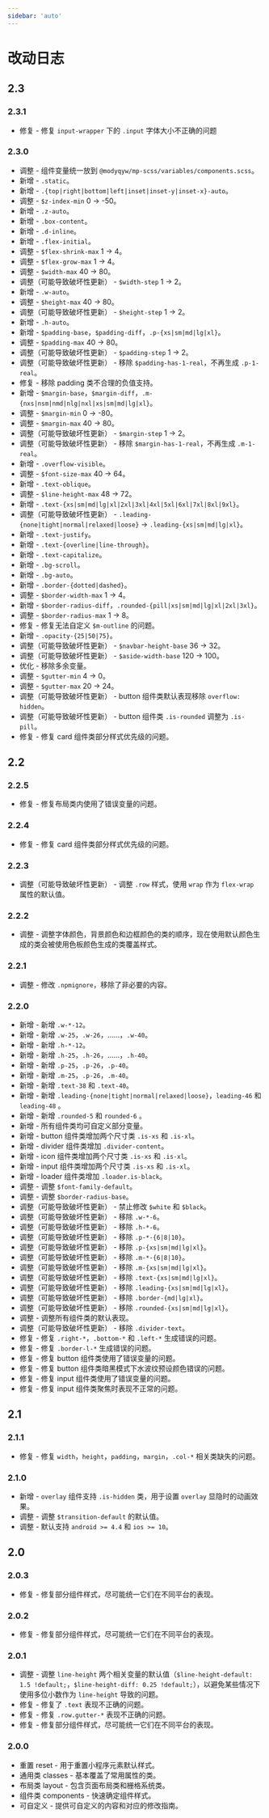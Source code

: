 ```yaml
---
sidebar: 'auto'
---
```


# 改动日志

## 2.3

### 2.3.1

- 修复 - 修复 `input-wrapper` 下的 `.input` 字体大小不正确的问题

### 2.3.0

- 调整 - 组件变量统一放到 `@modyqyw/mp-scss/variables/components.scss`。
- 新增 - `.static`。
- 新增 - `.{top|right|bottom|left|inset|inset-y|inset-x}-auto`。
- 调整 - `$z-index-min` 0 -> -50。
- 新增 - `.z-auto`。
- 新增 - `.box-content`。
- 新增 - `.d-inline`。
- 新增 - `.flex-initial`。
- 调整 - `$flex-shrink-max` 1 -> 4。
- 调整 - `$flex-grow-max` 1 -> 4。
- 调整 - `$width-max` 40 -> 80。
- 调整（可能导致破坏性更新） - `$width-step` 1 -> 2。
- 新增 - `.w-auto`。
- 调整 - `$height-max` 40 -> 80。
- 调整（可能导致破坏性更新） - `$height-step` 1 -> 2。
- 新增 - `.h-auto`。
- 新增 - `$padding-base`，`$padding-diff`，`.p-{xs|sm|md|lg|xl}`。
- 调整 - `$padding-max` 40 -> 80。
- 调整（可能导致破坏性更新） - `$padding-step` 1 -> 2。
- 调整（可能导致破坏性更新） - 移除 `$padding-has-1-real`，不再生成 `.p-1-real`。
- 修复 - 移除 padding 类不合理的负值支持。
- 新增 - `$margin-base`，`$margin-diff`，`.m-{nxs|nsm|nmd|nlg|nxl|xs|sm|md|lg|xl}`。
- 调整 - `$margin-min` 0 -> -80。
- 调整 - `$margin-max` 40 -> 80。
- 调整（可能导致破坏性更新） - `$margin-step` 1 -> 2。
- 调整（可能导致破坏性更新） - 移除 `$margin-has-1-real`，不再生成 `.m-1-real`。
- 新增 - `.overflow-visible`。
- 调整 - `$font-size-max` 40 -> 64。
- 新增 - `.text-oblique`。
- 调整 - `$line-height-max` 48 -> 72。
- 新增 - `.text-{xs|sm|md|lg|xl|2xl|3xl|4xl|5xl|6xl|7xl|8xl|9xl}`。
- 调整（可能导致破坏性更新） - `.leading-{none|tight|normal|relaxed|loose}` -> `.leading-{xs|sm|md|lg|xl}`。
- 新增 - `.text-justify`。
- 新增 - `.text-{overline|line-through}`。
- 新增 - `.text-capitalize`。
- 新增 - `.bg-scroll`。
- 新增 - `.bg-auto`。
- 新增 - `.border-{dotted|dashed}`。
- 调整 - `$border-width-max` 1 -> 4。
- 新增 - `$border-radius-diff`，`.rounded-{pill|xs|sm|md|lg|xl|2xl|3xl}`。
- 调整 - `$border-radius-max` 1 -> 8。
- 修复 - 修复无法自定义 `$m-outline` 的问题。
- 新增 - `.opacity-{25|50|75}`。
- 调整（可能导致破坏性更新） - `$navbar-height-base` 36 -> 32。
- 调整（可能导致破坏性更新） - `$aside-width-base` 120 -> 100。
- 优化 - 移除多余变量。
- 调整 - `$gutter-min` 4 -> 0。
- 调整 - `$gutter-max` 20 -> 24。
- 调整（可能导致破坏性更新） - button 组件类默认表现移除 `overflow: hidden`。
- 调整（可能导致破坏性更新） - button 组件类 `.is-rounded` 调整为 `.is-pill`。
- 修复 - 修复 card 组件类部分样式优先级的问题。

## 2.2

### 2.2.5

- 修复 - 修复布局类内使用了错误变量的问题。

### 2.2.4

- 修复 - 修复 card 组件类部分样式优先级的问题。

### 2.2.3

- 调整（可能导致破坏性更新） - 调整 `.row` 样式，使用 `wrap` 作为 `flex-wrap` 属性的默认值。

### 2.2.2

- 调整 - 调整字体颜色，背景颜色和边框颜色的类的顺序，现在使用默认颜色生成的类会被使用色板颜色生成的类覆盖样式。

### 2.2.1

- 调整 - 修改 `.npmignore`，移除了非必要的内容。

### 2.2.0

- 新增 - 新增 `.w-*-12`。
- 新增 - 新增 `.w-25`，`.w-26`，……，`.w-40`。
- 新增 - 新增 `.h-*-12`。
- 新增 - 新增 `.h-25`，`.h-26`，……，`.h-40`。
- 新增 - 新增 `.p-25`，`.p-26`，`.p-40`。
- 新增 - 新增 `.m-25`，`.p-26`，`.m-40`。
- 新增 - 新增 `.text-38` 和 `.text-40`。
- 新增 - 新增 `.leading-{none|tight|normal|relaxed|loose}`，`leading-46` 和 `leading-48` 。
- 新增 - 新增 `.rounded-5` 和 `rounded-6` 。
- 新增 - 所有组件类均可自定义部分变量。
- 新增 - button 组件类增加两个尺寸类 `.is-xs` 和 `.is-xl`。
- 新增 - divider 组件类增加 `.divider-content`。
- 新增 - icon 组件类增加两个尺寸类 `.is-xs` 和 `.is-xl`。
- 新增 - input 组件类增加两个尺寸类 `.is-xs` 和 `.is-xl`。
- 新增 - loader 组件类增加 `.loader.is-black`。
- 调整 - 调整 `$font-family-default`。
- 调整 - 调整 `$border-radius-base`。
- 调整（可能导致破坏性更新） - 禁止修改 `$white` 和 `$black`。
- 调整（可能导致破坏性更新） - 移除 `.w-*-6`。
- 调整（可能导致破坏性更新） - 移除 `.h-*-6`。
- 调整（可能导致破坏性更新） - 移除 `.p-*-{6|8|10}`。
- 调整（可能导致破坏性更新） - 移除 `.p-{xs|sm|md|lg|xl}`。
- 调整（可能导致破坏性更新） - 移除 `.m-*-{6|8|10}`。
- 调整（可能导致破坏性更新） - 移除 `.m-{xs|sm|md|lg|xl}`。
- 调整（可能导致破坏性更新） - 移除 `.text-{xs|sm|md|lg|xl}`。
- 调整（可能导致破坏性更新） - 移除 `.leading-{xs|sm|md|lg|xl}`。
- 调整（可能导致破坏性更新） - 移除 `.border-{md|lg|xl}`。
- 调整（可能导致破坏性更新） - 移除 `.rounded-{xs|sm|md|lg|xl}`。
- 调整 - 调整所有组件类的默认表现。
- 调整（可能导致破坏性更新） - 移除 `.divider-text`。
- 修复 - 修复 `.right-*`，`.bottom-*` 和 `.left-*` 生成错误的问题。
- 修复 - 修复 `.border-l-*` 生成错误的问题。
- 修复 - 修复 button 组件类使用了错误变量的问题。
- 修复 - 修复 button 组件类暗黑模式下水波纹预设颜色错误的问题。
- 修复 - 修复 input 组件类使用了错误变量的问题。
- 修复 - 修复 input 组件类聚焦时表现不正常的问题。

## 2.1

### 2.1.1

- 修复 - 修复 `width`，`height`，`padding`，`margin`，`.col-*` 相关类缺失的问题。

### 2.1.0

- 新增 - `overlay` 组件支持 `.is-hidden` 类，用于设置 `overlay` 显隐时的动画效果。
- 调整 - 调整 `$transition-default` 的默认值。
- 调整 - 默认支持 `android >= 4.4` 和 `ios >= 10`。

## 2.0

### 2.0.3

- 修复 - 修复部分组件样式，尽可能统一它们在不同平台的表现。

### 2.0.2

- 修复 - 修复部分组件样式，尽可能统一它们在不同平台的表现。

### 2.0.1

- 调整 - 调整 `line-height` 两个相关变量的默认值（`$line-height-default: 1.5 !default;`，`$line-height-diff: 0.25 !default;`），以避免某些情况下使用多位小数作为 `line-height` 导致的问题。
- 修复 - 修复了 `.text` 表现不正确的问题。
- 修复 - 修复 `.row.gutter-*` 表现不正确的问题。
- 修复 - 修复部分组件样式，尽可能统一它们在不同平台的表现。

### 2.0.0

- 重置 reset - 用于重置小程序元素默认样式。
- 通用类 classes - 基本覆盖了常用属性的类。
- 布局类 layout - 包含页面布局类和栅格系统类。
- 组件类 components - 快速确定组件样式。
- 可自定义 - 提供可自定义的内容和对应的修改指南。
